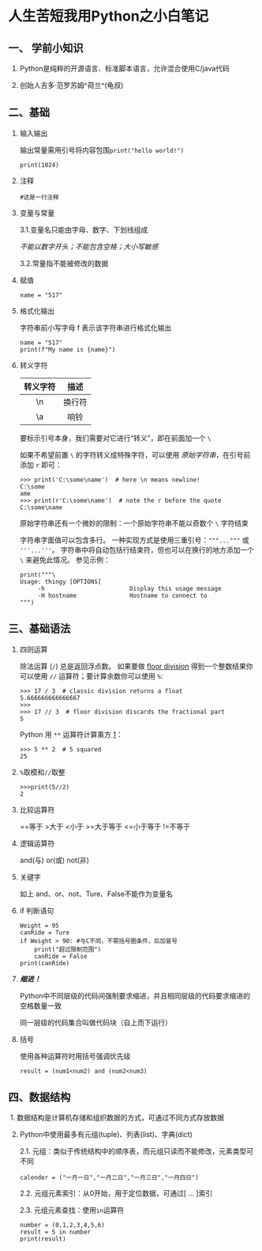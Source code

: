 # 人生苦短我用Python之小白笔记

## 一、 学前小知识

1. Python是纯粹的开源语言、标准脚本语言，允许混合使用C/java代码

2. 创始人吉多·范罗苏姆^荷兰^(龟叔)

   

## 二、基础

1. 输入输出

   输出常量需用引号将内容包围`print("hello world!")`

   ```
   print(1024)
   ```

2. 注释

   ```
   #这是一行注释
   ```

3. 变量与常量

   3.1.变量名只能由字母、数字、下划线组成

   *不能以数字开头；不能包含空格；大小写敏感*

   3.2.常量指不能被修改的数据

4. 赋值

   ```
   name = "517"
   ```

5. 格式化输出

   字符串前小写字母 f 表示该字符串进行格式化输出

   ```
   name = "517"
   print(f"My name is {name}")
   ```

6. 转义字符

   | 转义字符 |  描述  |
   | :------: | :----: |
   |    \n    | 换行符 |
   |    \a    |  响铃  |

   要标示引号本身，我们需要对它进行“转义”，即在前面加一个 `\`

   如果不希望前置 `\` 的字符转义成特殊字符，可以使用 *原始字符串*，在引号前添加 `r` 即可：

   ```
   >>> print('C:\some\name')  # here \n means newline!
   C:\some
   ame
   >>> print(r'C:\some\name')  # note the r before the quote
   C:\some\name
   ```

   原始字符串还有一个微妙的限制：一个原始字符串不能以奇数个 `\` 字符结束

   字符串字面值可以包含多行。 一种实现方式是使用三重引号：`"""..."""` 或 `'''...'''`。 字符串中将自动包括行结束符，但也可以在换行的地方添加一个 `\` 来避免此情况。 参见示例：

   ```
   print("""\
   Usage: thingy [OPTIONS]
        -h                        Display this usage message
        -H hostname               Hostname to connect to
   """)
   ```



## 三、基础语法

1. 四则运算

   除法运算 (`/`) 总是返回浮点数。 如果要做 [floor division](https://docs.python.org/zh-cn/3/glossary.html#term-floor-division) 得到一个整数结果你可以使用 `//` 运算符；要计算余数你可以使用 `%`:

   ```
   >>> 17 / 3  # classic division returns a float
   5.666666666666667
   >>>
   >>> 17 // 3  # floor division discards the fractional part
   5
   ```

   Python 用 `**` 运算符计算乘方 [1](https://docs.python.org/zh-cn/3/tutorial/introduction.html#id3)：

   ```
   >>> 5 ** 2  # 5 squared
   25
   ```

2. `%`取模和`//`取整

   ```
   >>>print(5//2)
   2
   ```

3. 比较运算符

   ==等于   >大于   <小于   >=大于等于   <=小于等于  !=不等于

4. 逻辑运算符

   and(与)  or(或)  not(非)

5. 关键字

   如上 and、or、not、Ture、False不能作为变量名

6. if 判断语句

   ```
   Weight = 95
   canRide = Ture
   if Weight > 90: #与C不同，不需括号圈条件，后加冒号
       print("超过限制范围")
       canRide = False
   print(canRide)
   ```

7. ***缩进！***

   Python中不同层级的代码间强制要求缩进，并且相同层级的代码要求缩进的空格数量一致   

   同一层级的代码集合叫做代码块（自上而下运行）

8. 括号

   使用各种运算符时用括号强调优先级

   `result = (num1<num2) and (num2<num3)`



## 四、数据结构

​	1. 数据结构是计算机存储和组织数据的方式，可通过不同方式存放数据

 2. Python中使用最多有元组(tuple)、列表(list)、字典(dict)

    2.1. 元组：类似于传统结构中的顺序表，而元组只读而不能修改，元素类型可不同

    `calender = ("一月一日","一月二日","一月三日","一月四日")`

    2.2. 元组元素索引：从0开始，用于定位数据，可通过[ ... ]索引

    2.3. 元组元素查找：使用`in`运算符

    ```
    number = (0,1,2,3,4,5,6)
    result = 5 in number
    print(result)
    ```

    
